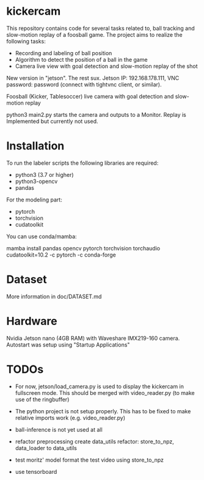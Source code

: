 # kickercam

This repository contains code for several tasks related to, ball tracking and slow-motion replay of a foosball game.
The project aims to realize the following tasks:

- Recording and labeling of ball position
- Algorithm to detect the position of a ball in the game
- Camera live view with goal detection and slow-motion replay of the shot

New version in "jetson". The rest sux.
Jetson IP: 192.168.178.111, VNC password: password (connect with tightvnc client, or similar).

Foosball (Kicker, Tablesoccer) live camera with goal detection and slow-motion replay

python3 main2.py starts the camera and outputs to a Monitor. Replay is Implemented but currently not used.  

# Installation

To run the labeler scripts the following libraries are required:

- python3 (3.7 or higher)
- python3-opencv
- pandas

For the modeling part:

- pytorch
- torchvision
- cudatoolkit


You can use conda/mamba:

mamba install pandas opencv pytorch torchvision torchaudio cudatoolkit=10.2 -c pytorch -c conda-forge

# Dataset

More information in doc/DATASET.md

# Hardware

Nvidia Jetson nano (4GB RAM) with Waveshare IMX219-160 camera.
Autostart was setup using "Startup Applications"
# TODOs

- For now, jetson/load_camera.py is used to display the kickercam in fullscreen mode. This should be merged with video_reader.py (to make use of the ringbuffer)
- The python project is not setup properly. This has to be fixed to make relative imports work (e.g. video_reader.py)
- ball-inference is not yet used at all


- refactor preprocessing
  create data_utils 
  refactor: store_to_npz, data_loader to data_utils
- test moritz' model
  format the test video using store_to_npz
- use tensorboard
